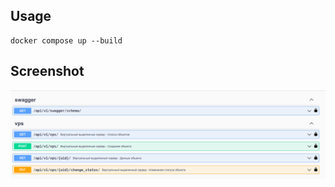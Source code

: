 ## Usage

```
docker compose up --build
```

## Screenshot
![alt text](https://github.com/RamazanPython/vps/blob/master/screenshot.png)
